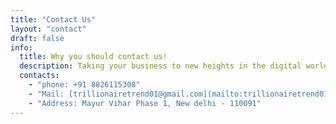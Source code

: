 ```yaml
---
title: "Contact Us"
layout: "contact"
draft: false
info: 
  title: Why you should contact us!
  description: Taking your business to new heights in the digital world is just a click away. At Trillionairetrend Online, we specialize in innovative digital marketing and web development solutions tailored to your needs. Our data-driven strategies ensure maximum ROI, while our custom, responsive websites enhance user experience. Trusted by industry leaders, we offer personalized service, ongoing support, and competitive pricing. Transform your digital presence with us—contact us today!
  contacts: 
    - "phone: +91 8826115308"
    - "Mail: [trillionairetrend01@gmail.com](mailto:trillionairetrend01@gmail.com)"
    - "Address: Mayur Vihar Phase 1, New delhi - 110091"
---
```

